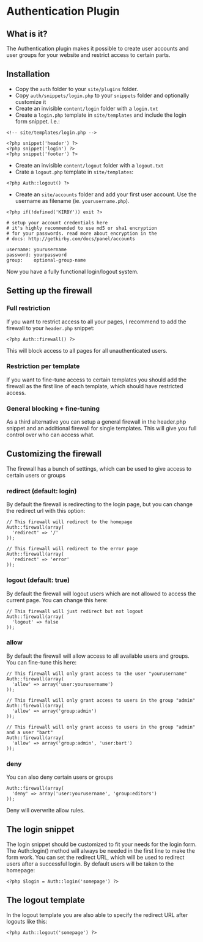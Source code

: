 # Authentication Plugin

## What is it?

The Authentication plugin makes it possible to create user accounts and user groups for your website and restrict access to certain parts. 

## Installation 

- Copy the `auth` folder to your `site/plugins` folder.
- Copy `auth/snippets/login.php` to your `snippets` folder and optionally customize it
- Create an invisible `content/login` folder with a `login.txt`
- Create a `login.php` template in `site/templates` and include the login form snippet. I.e.:

```
<!-- site/templates/login.php -->

<?php snippet('header') ?>
<?php snippet('login') ?>
<?php snippet('footer') ?>
```

- Create an invisible `content/logout` folder with a `logout.txt`
- Crate a `logout.php` template in `site/templates`: 

```
<?php Auth::logout() ?>
```

- Create an `site/accounts` folder and add your first user account. Use the username as filename (ie. `yourusername.php`).

```
<?php if(!defined('KIRBY')) exit ?>

# setup your account credentials here
# it's highly recommended to use md5 or sha1 encryption 
# for your passwords. read more about encryption in the
# docs: http://getkirby.com/docs/panel/accounts

username: yourusername
password: yourpassword
group:    optional-group-name
```

Now you have a fully functional login/logout system. 

## Setting up the firewall

### Full restriction

If you want to restrict access to all your pages, I recommend to add the firewall to your `header.php` snippet:

```
<?php Auth::firewall() ?>
```

This will block access to all pages for all unauthenticated users.


### Restriction per template

If you want to fine-tune access to certain templates you should add the firewall as the first line of each template, which should have restricted access.

### General blocking + fine-tuning 

As a third alternative you can setup a general firewall in the header.php snippet and an additional firewall for single templates. This will give you full control over who can access what. 

## Customizing the firewall

The firewall has a bunch of settings, which can be used to give access to certain users or groups

### redirect (default: login)

By default the firewall is redirecting to the login page, but you can change the redirect url with this option:

    // This firewall will redirect to the homepage
    Auth::firewall(array(
      'redirect' => '/'
    ));

    // This firewall will redirect to the error page
    Auth::firewall(array(
      'redirect' => 'error'
    ));

### logout (default: true)

By default the firewall will logout users which are not allowed to access the current page. You can change this here:

    // This firewall will just redirect but not logout
    Auth::firewall(array(
      'logout' => false
    ));


### allow

By default the firewall will allow access to all available users and groups. You can fine-tune this here:

    // This firewall will only grant access to the user "yourusername"
    Auth::firewall(array(
      'allow' => array('user:yourusername')
    ));

    // This firewall will only grant access to users in the group "admin"
    Auth::firewall(array(
      'allow' => array('group:admin')
    ));

    // This firewall will only grant access to users in the group "admin" and a user "bart"
    Auth::firewall(array(
      'allow' => array('group:admin', 'user:bart')
    ));

### deny

You can also deny certain users or groups

    Auth::firewall(array(
      'deny' => array('user:yourusername', 'group:editors')
    ));

Deny will overwrite allow rules. 

## The login snippet

The login snippet should be customized to fit your needs for the login form. 
The Auth::login() method will always be needed in the first line to make the form work. 
You can set the redirect URL, which will be used to redirect users after a successful login. 
By default users will be taken to the homepage:

    <?php $login = Auth::login('somepage') ?>

## The logout template

In the logout template you are also able to specify the redirect URL after logouts like this: 

    <?php Auth::logout('somepage') ?>




